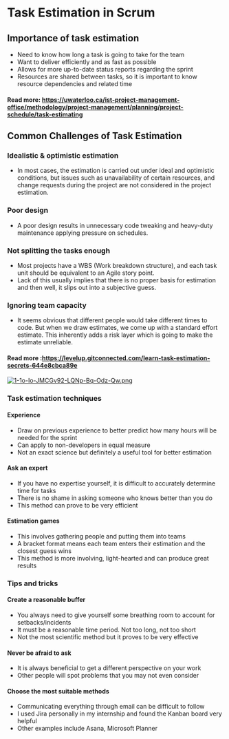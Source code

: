 # Task Estimation in Scrum
 
## Importance of task estimation 
 
- Need to know how long a task is going to take for the team
- Want to deliver efficiently and as fast as possible
- Allows for more up-to-date status reports regarding the sprint
- Resources are shared between tasks, so it is important to know resource dependencies and related time
 
#### Read more: https://uwaterloo.ca/ist-project-management-office/methodology/project-management/planning/project-schedule/task-estimating
 
## Common Challenges of Task Estimation
 
### Idealistic & optimistic estimation
 
- In most cases, the estimation is carried out under ideal and optimistic conditions, but issues such as unavailability of certain resources, and change requests during the project are not considered in the project estimation.
 
### Poor design
 
- A poor design results in unnecessary code tweaking and heavy-duty maintenance applying pressure on schedules.
 
### Not splitting the tasks enough
 
- Most projects have a WBS (Work breakdown structure), and each task unit should be equivalent to an Agile story point.
- Lack of this usually implies that there is no proper basis for estimation and then well, it slips out into a subjective guess.
 
### Ignoring team capacity
 
- It seems obvious that different people would take different times to code. But when we draw estimates, we come up with a standard effort estimate. This inherently adds a risk layer which is going to make the estimate unreliable.
 
 #### Read more :https://levelup.gitconnected.com/learn-task-estimation-secrets-644e8cbca89e
 
[![1-1o-Io-JMCGv92-LQNp-Bq-Odz-Qw.png](https://i.postimg.cc/bNcBHCsR/1-1o-Io-JMCGv92-LQNp-Bq-Odz-Qw.png)](https://postimg.cc/bdggqR0G)
 
### Task estimation techniques
 
 
#### Experience
- Draw on previous experience to better predict how many hours will be needed for the sprint
- Can apply to non-developers in equal measure
- Not an exact science but definitely a useful tool for better estimation
 
#### Ask an expert
- If you have no expertise yourself, it is difficult to accurately determine time for tasks
- There is no shame in asking someone who knows better than you do
- This method can prove to be very efficient
 
 
#### Estimation games
- This involves gathering people and putting them into teams
- A bracket format means each team enters their estimation and the closest guess wins
- This method is more involving, light-hearted and can produce great results
 
### Tips and tricks
 
#### Create a reasonable buffer
- You always need to give yourself some breathing room to account for setbacks/incidents
- It must be a reasonable time period. Not too long, not too short
- Not the most scientific method but it proves to be very effective
 
#### Never be afraid to ask
- It is always beneficial to get a different perspective on your work
- Other people will spot problems that you may not even consider
 
#### Choose the most suitable methods
- Communicating everything through email can be difficult to follow
- I used Jira personally in my internship and found the Kanban board very helpful
- Other examples include Asana, Microsoft Planner
 
 

